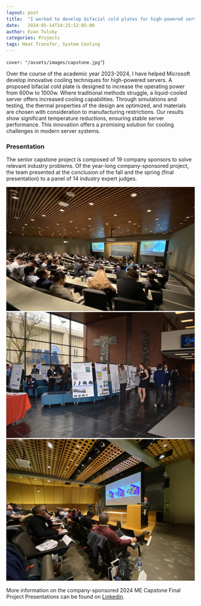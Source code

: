 ```yaml
---
layout: post
title:  "I worked to develop bifacial cold plates for high-powered servers with Microsoft"
date:   2024-05-14T14:25:52-05:00
author: Evan Tulsky
categories: Projects
tags: Heat Transfer, System Cooling
---
```

 <code>cover: "/assets/images/capstone.jpg"</code>)
 
Over the course of the academic year 2023-2024, I have helped Microsoft develop innovative cooling techniques for high-powered servers. A proposed bifacial cold plate is designed to increase the operating power from 600w to 1000w. Where traditional methods struggle, a liquid-cooled server offers increased cooling capabilities. Through simulations and testing, the thermal properties of the design are optimized, and materials are chosen with consideration to manufacturing restrictions. Our results show significant temperature reductions, ensuring stable server performance. This innovation offers a promising solution for cooling challenges in modern server systems.


### Presentation
The senior capstone project is composed of 19 company sponsors to solve relevant industry problems. Of the year-long company-sponsored project, the team presented at the conclusion of the fall and the spring (final presentation) to a panel of 14 industry expert judges.


<a href="https://github.com/ertulsky/io/blob/master/assets/capstone.jpg" data-lightbox="2024 ME Capstone" data-title="2024 ME Capstone">
  <img src="https://github.com/ertulsky/io/blob/master/assets/capstone.jpg" title="2024 ME Capstone Final Project Presentations">
</a>
<a href="https://github.com/ertulsky/io/blob/master/assets/posterpresentation_microsoft.jpg" data-lightbox="2024 ME Capstone" data-title="2024 ME Capstone">
  <img src="https://github.com/ertulsky/io/blob/master/assets/posterpresentation_microsoft.jpg" title="2024 ME Capstone Final Poster Presentations">
</a>
<a href="https://github.com/ertulsky/io/blob/master/assets/fallpresentation_microsoft.jpg" data-lightbox="2024 ME Capstone" data-title="2024 ME Capstone">
  <img src="https://github.com/ertulsky/io/blob/master/assets/fallpresentation_microsoft.jpg" title="2024 ME Capstone Mid-year Project Presentations">
</a>


More information on the company-sponsored 2024 ME Capstone Final Project Presentations can be found on [Linkedin]((https://www.linkedin.com/feed/update/urn:li:activity:7191762558649851904/)).
